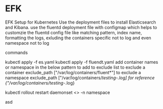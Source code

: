 # EFK
EFK Setup for Kubernetes
Use the deployment files to install Elasticsearch and Kibana.
use the fluentd deployment file with configmap which helps to customzie the fluentd config file like matching pattern, index name, formatting the logs, exluding the containers specific not to log and even namespace not to log

commands 

kubectl apply -f es.yaml
kubectl apply -f fluendt.yaml
add container names or namespace in the below pattern to add to exclude list
  to exclude a container
      exclude_path ["/var/log/containers/fluent*"]
  to exclude a namespace
      exclude_path ["/var/log/containers/*_testing_*-*.log] for reference {"/var/log/containers/*_testing_*-*.log}

kubectl rollout restart daemonset <> -n namespace



asd
